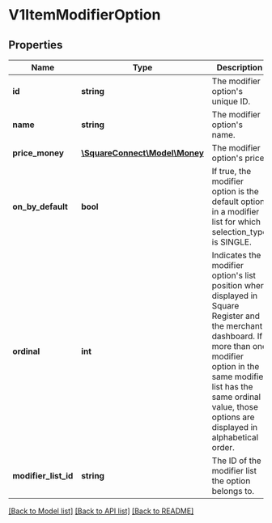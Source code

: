 # V1ItemModifierOption

## Properties
Name | Type | Description | Notes
------------ | ------------- | ------------- | -------------
**id** | **string** | The modifier option&#39;s unique ID. | [optional] 
**name** | **string** | The modifier option&#39;s name. | [optional] 
**price_money** | [**\SquareConnect\Model\Money**](Money.md) | The modifier option&#39;s price. | [optional] 
**on_by_default** | **bool** | If true, the modifier option is the default option in a modifier list for which selection_type is SINGLE. | [optional] 
**ordinal** | **int** | Indicates the modifier option&#39;s list position when displayed in Square Register and the merchant dashboard. If more than one modifier option in the same modifier list has the same ordinal value, those options are displayed in alphabetical order. | [optional] 
**modifier_list_id** | **string** | The ID of the modifier list the option belongs to. | [optional] 

[[Back to Model list]](../README.md#documentation-for-models) [[Back to API list]](../README.md#documentation-for-api-endpoints) [[Back to README]](../README.md)


